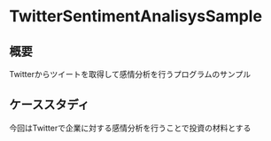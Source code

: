 # TwitterSentimentAnalisysSample
## 概要  
Twitterからツイートを取得して感情分析を行うプログラムのサンプル  
## ケーススタディ  
今回はTwitterで企業に対する感情分析を行うことで投資の材料とする  
